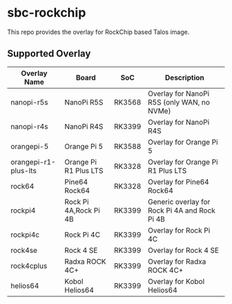 # sbc-rockchip

This repo provides the overlay for RockChip based Talos image.

## Supported Overlay

| Overlay Name         | Board                 | SoC    | Description                                   |
| -------------------- | --------------------- | ------ | --------------------------------------------- |
| nanopi-r5s           | NanoPi R5S            | RK3568 | Overlay for NanoPi R5S (only WAN, no NVMe)    |
| nanopi-r4s           | NanoPi R4S            | RK3399 | Overlay for NanoPi R4S                        |
| orangepi-5           | Orange Pi 5           | RK3588 | Overlay for Orange Pi 5                       |
| orangepi-r1-plus-lts | Orange Pi R1 Plus LTS | RK3328 | Overlay for Orange Pi R1 Plus LTS             |
| rock64               | Pine64 Rock64         | RK3328 | Overlay for Pine64 Rock64                     |
| rockpi4              | Rock Pi 4A,Rock Pi 4B | RK3399 | Generic overlay for Rock Pi 4A and Rock Pi 4B |
| rockpi4c             | Rock Pi 4C            | RK3399 | Overlay for Rock Pi 4C                        |
| rock4se              | Rock 4 SE             | RK3399 | Overlay for Rock 4 SE                         |
| rock4cplus           | Radxa ROCK 4C+        | RK3399 | Overlay for Radxa ROCK 4C+                    |
| helios64             | Kobol Helios64        | RK3399 | Overlay for Kobol Helios64                    |
